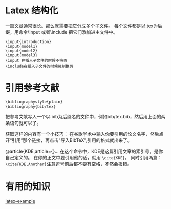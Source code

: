 # Latex 结构化 

一篇文章通常很长。那么就需要把它分成多个子文件。
每个文件都是以.tex为后缀，用命令\input 或者\include 把它们添加进主文件中。
```
\input{introduction}
\input{model1}
\input{model2}
\input{model3}
\input 在插入子文件的时候不换页
\include在插入子文件的时候强制换页
```

# 引用参考文献
```
\bibliographystyle{plain}
\bibliography{bib/tex}
```
把参考文献写入一个以.bib为后缀名的文件中，例如bib/tex.bib，然后用上面的两条语句就可以了。

获取这样的内容有一个小技巧：
在谷歌学术中输入你要引用的论文名字，然后点开“引用”那个链接，再点击"导入BibTeX",引用的格式就出来了。

\@article{KDE,article={}... 在这个命令中，KDE是这篇引用文章的索引号，是你自己定义的。
在你的正文中要引用他的话，就用 `\cite{KDE}`。 
同时引用两篇：`\cite{KDE,Another}`注意逗号前后都不要有空格，不然会报错。

# 有用的知识
[latex-example](https://github.com/MartinThoma/LaTeX-examples)


